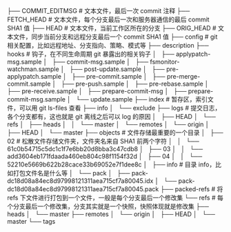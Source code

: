 ├── COMMIT_EDITMSG                                             # 文本文件，最后一次 commit 注释
├── FETCH_HEAD                                                 # 文本文件，每个分支最后一次和服务器通信的最后 commit SHA1 值
├── HEAD                                                       # 文本文件，当前工作区所在的分支
├── ORIG_HEAD                                                  # 文本文件，同步当前分支和远程分支最后一个 commit SHA1 值
├── config                                                     # git 相关配置，比如远程地址、分支指向、策略、模式等
├── description
├── hooks                                                      # 钩子，在不同生命周期 git 暴露出的相关钩子
│   ├── applypatch-msg.sample
│   ├── commit-msg.sample
│   ├── fsmonitor-watchman.sample
│   ├── post-update.sample
│   ├── pre-applypatch.sample
│   ├── pre-commit.sample
│   ├── pre-merge-commit.sample
│   ├── pre-push.sample
│   ├── pre-rebase.sample
│   ├── pre-receive.sample
│   ├── prepare-commit-msg
│   ├── prepare-commit-msg.sample
│   └── update.sample
├── index                                                      # 暂存区，索引文件，可以用 git ls-files 查看
├── info
│   └── exclude
├── logs                                                       # 提交日志，各个分支都有，这也就是 git 离线之后可以 log 的原因
│   ├── HEAD
│   └── refs
│       ├── heads
│       │   └── master
│       └── remotes
│           └── origin
│               ├── HEAD
│               └── master
├── objects                                                    # 文件存储最重要的一个目录
│   ├── 02                                                     # 松散文件存储文件夹，文件夹名来自 SHA1 前两个字符
│   │   └── 61c0b54715c5dc1c1f7e6bb20d8bba3c47cdb8
│   ├── 03
│   │   └── add3604eb171fdaada460eb804c98f1154f32d
│   ├── 04
│   │   └── 52210e5669b622b28cace33b69052e7f1dee8c
│   ├── info                                                   # 目录 info，比如打包文件名是什么等
│   └── pack
│       ├── pack-dc18d08a84ec8d97998121311aea715cf7a80045.idx
│       └── pack-dc18d08a84ec8d97998121311aea715cf7a80045.pack
├── packed-refs                                                # 将 refs 下文件进行打包到一个文件，一般是每个分支最后一个修改集
└── refs                                                       # 每个分支最后一个修改集，分支其实就是一个快照，快照体现就是修改集
    ├── heads
    │   └── master
    ├── remotes
    │   └── origin
    │       ├── HEAD
    │       └── master
    └── tags
